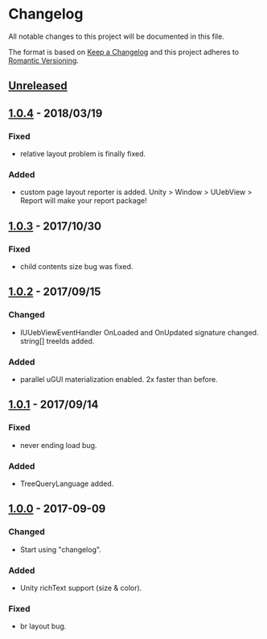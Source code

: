 # Changelog
All notable changes to this project will be documented in this file.

The format is based on [Keep a Changelog](http://keepachangelog.com/en/1.0.0/)
and this project adheres to [Romantic Versioning](http://blog.legacyteam.info/2015/12/romver-romantic-versioning/).

## [Unreleased]

## [1.0.4] - 2018/03/19

### Fixed
- relative layout problem is finally fixed.

### Added
- custom page layout reporter is added. Unity > Window > UUebView > Report will make your report package!

## [1.0.3] - 2017/10/30
### Fixed
- child contents size bug was fixed.

## [1.0.2] - 2017/09/15
### Changed
- IUUebViewEventHandler OnLoaded and OnUpdated signature changed. string[] treeIds added.

### Added
- parallel uGUI materialization enabled. 2x faster than before.

## [1.0.1] - 2017/09/14

### Fixed
- never ending load bug.

### Added
- TreeQueryLanguage added.

## [1.0.0] - 2017-09-09

### Changed
- Start using "changelog".

### Added
- Unity richText support (size & color).

### Fixed
- br layout bug.


[Unreleased]: https://github.com/sassembla/UUebView-freeversion/compare/1.0.4...HEAD
[1.0.4]: https://github.com/sassembla/UUebView-freeversion/compare/1.0.4...1.0.3
[1.0.3]: https://github.com/sassembla/UUebView-freeversion/compare/1.0.3...1.0.2
[1.0.2]: https://github.com/sassembla/UUebView-freeversion/compare/1.0.2...1.0.1
[1.0.1]: https://github.com/sassembla/UUebView-freeversion/compare/1.0.1...1.0.0
[1.0.0]: https://github.com/sassembla/UUebView-freeversion/compare/1.0.0...1.0.0
